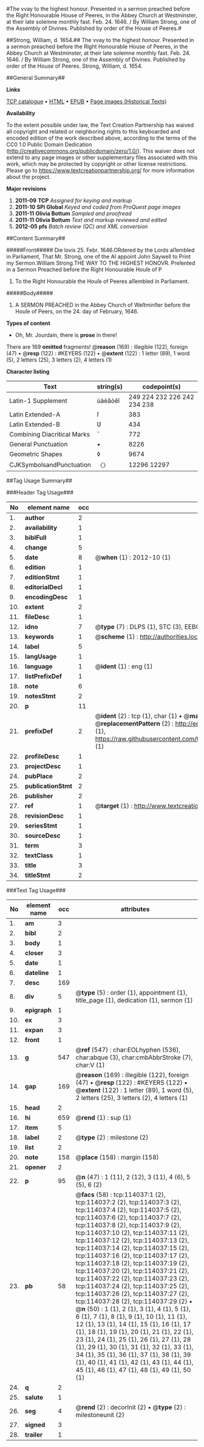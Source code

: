 #The vvay to the highest honour. Presented in a sermon preached before the Right Honourable House of Peeres, in the Abbey Church at Westminster, at their late solemne monthly fast. Feb. 24. 1646. / By William Strong, one of the Assembly of Divines. Published by order of the House of Peeres.#

##Strong, William, d. 1654.##
The vvay to the highest honour. Presented in a sermon preached before the Right Honourable House of Peeres, in the Abbey Church at Westminster, at their late solemne monthly fast. Feb. 24. 1646. / By William Strong, one of the Assembly of Divines. Published by order of the House of Peeres.
Strong, William, d. 1654.

##General Summary##

**Links**

[TCP catalogue](http://www.ota.ox.ac.uk/tcp/)  • 
[HTML](http://tei.it.ox.ac.uk/tcp/Texts-HTML/free/A94/A94074.html)  • 
[EPUB](http://tei.it.ox.ac.uk/tcp/Texts-EPUB/free/A94/A94074.epub) • 
[Page images (Historical Texts)](https://historicaltexts.jisc.ac.uk/eebo-99861891e)

**Availability**

To the extent possible under law, the Text Creation Partnership has waived all copyright and related or neighboring rights to this keyboarded and encoded edition of the work described above, according to the terms of the CC0 1.0 Public Domain Dedication (http://creativecommons.org/publicdomain/zero/1.0/). This waiver does not extend to any page images or other supplementary files associated with this work, which may be protected by copyright or other license restrictions. Please go to https://www.textcreationpartnership.org/ for more information about the project.

**Major revisions**

1. __2011-09__ __TCP__ *Assigned for keying and markup*
1. __2011-10__ __SPi Global__ *Keyed and coded from ProQuest page images*
1. __2011-11__ __Olivia Bottum__ *Sampled and proofread*
1. __2011-11__ __Olivia Bottum__ *Text and markup reviewed and edited*
1. __2012-05__ __pfs__ *Batch review (QC) and XML conversion*

##Content Summary##

#####Front#####
Die lovis 25. Febr. 1646.ORdered by the Lords aſſembled in Parliament, That Mr. Strong, one of the AI appoint John Saywell to Print my Sermon.William Strong.THE WAY TO THE HIGHEST HONOVR. Preſented in a Sermon Preached before the Right Honourable Houſe of P
1. To the Right Honourable the Houſe of Peeres aſſembled in Parliament.

#####Body#####

1. A SERMON PREACHED in the Abbey Church of Weſtminſter before the Houſe of Peers, on the 24. day of February, 1646.

**Types of content**

  * Oh, Mr. Jourdain, there is **prose** in there!

There are 169 **omitted** fragments! 
 @__reason__ (169) : illegible (122), foreign (47)  •  @__resp__ (122) : #KEYERS (122)  •  @__extent__ (122) : 1 letter (89), 1 word (5), 2 letters (25), 3 letters (2), 4 letters (1)

**Character listing**


|Text|string(s)|codepoint(s)|
|---|---|---|
|Latin-1 Supplement|ùàèâòêî|249 224 232 226 242 234 238|
|Latin Extended-A|ſ|383|
|Latin Extended-B|Ʋ|434|
|Combining             Diacritical Marks|̄|772|
|General Punctuation|•|8226|
|Geometric Shapes|◊|9674|
|CJKSymbolsandPunctuation|〈〉|12296 12297|

##Tag Usage Summary##

###Header Tag Usage###

|No|element name|occ|attributes|
|---|---|---|---|
|1.|__author__|2||
|2.|__availability__|1||
|3.|__biblFull__|1||
|4.|__change__|5||
|5.|__date__|8| @__when__ (1) : 2012-10 (1)|
|6.|__edition__|1||
|7.|__editionStmt__|1||
|8.|__editorialDecl__|1||
|9.|__encodingDesc__|1||
|10.|__extent__|2||
|11.|__fileDesc__|1||
|12.|__idno__|7| @__type__ (7) : DLPS (1), STC (3), EEBO-CITATION (1), PROQUEST (1), VID (1)|
|13.|__keywords__|1| @__scheme__ (1) : http://authorities.loc.gov/ (1)|
|14.|__label__|5||
|15.|__langUsage__|1||
|16.|__language__|1| @__ident__ (1) : eng (1)|
|17.|__listPrefixDef__|1||
|18.|__note__|6||
|19.|__notesStmt__|2||
|20.|__p__|11||
|21.|__prefixDef__|2| @__ident__ (2) : tcp (1), char (1)  •  @__matchPattern__ (2) : ([0-9\-]+):([0-9IVX]+) (1), (.+) (1)  •  @__replacementPattern__ (2) : http://eebo.chadwyck.com/downloadtiff?vid=$1&page=$2 (1), https://raw.githubusercontent.com/textcreationpartnership/Texts/master/tcpchars.xml#$1 (1)|
|22.|__profileDesc__|1||
|23.|__projectDesc__|1||
|24.|__pubPlace__|2||
|25.|__publicationStmt__|2||
|26.|__publisher__|2||
|27.|__ref__|1| @__target__ (1) : http://www.textcreationpartnership.org/docs/. (1)|
|28.|__revisionDesc__|1||
|29.|__seriesStmt__|1||
|30.|__sourceDesc__|1||
|31.|__term__|3||
|32.|__textClass__|1||
|33.|__title__|3||
|34.|__titleStmt__|2||


###Text Tag Usage###

|No|element name|occ|attributes|
|---|---|---|---|
|1.|__am__|3||
|2.|__bibl__|2||
|3.|__body__|1||
|4.|__closer__|3||
|5.|__date__|1||
|6.|__dateline__|1||
|7.|__desc__|169||
|8.|__div__|5| @__type__ (5) : order (1), appointment (1), title_page (1), dedication (1), sermon (1)|
|9.|__epigraph__|1||
|10.|__ex__|3||
|11.|__expan__|3||
|12.|__front__|1||
|13.|__g__|547| @__ref__ (547) : char:EOLhyphen (536), char:abque (3), char:cmbAbbrStroke (7), char:V (1)|
|14.|__gap__|169| @__reason__ (169) : illegible (122), foreign (47)  •  @__resp__ (122) : #KEYERS (122)  •  @__extent__ (122) : 1 letter (89), 1 word (5), 2 letters (25), 3 letters (2), 4 letters (1)|
|15.|__head__|2||
|16.|__hi__|659| @__rend__ (1) : sup (1)|
|17.|__item__|5||
|18.|__label__|2| @__type__ (2) : milestone (2)|
|19.|__list__|2||
|20.|__note__|158| @__place__ (158) : margin (158)|
|21.|__opener__|2||
|22.|__p__|95| @__n__ (47) : 1 (11), 2 (12), 3 (11), 4 (6), 5 (5), 6 (2)|
|23.|__pb__|58| @__facs__ (58) : tcp:114037:1 (2), tcp:114037:2 (2), tcp:114037:3 (2), tcp:114037:4 (2), tcp:114037:5 (2), tcp:114037:6 (2), tcp:114037:7 (2), tcp:114037:8 (2), tcp:114037:9 (2), tcp:114037:10 (2), tcp:114037:11 (2), tcp:114037:12 (2), tcp:114037:13 (2), tcp:114037:14 (2), tcp:114037:15 (2), tcp:114037:16 (2), tcp:114037:17 (2), tcp:114037:18 (2), tcp:114037:19 (2), tcp:114037:20 (2), tcp:114037:21 (2), tcp:114037:22 (2), tcp:114037:23 (2), tcp:114037:24 (2), tcp:114037:25 (2), tcp:114037:26 (2), tcp:114037:27 (2), tcp:114037:28 (2), tcp:114037:29 (2)  •  @__n__ (50) : 1 (1), 2 (1), 3 (1), 4 (1), 5 (1), 6 (1), 7 (1), 8 (1), 9 (1), 10 (1), 11 (1), 12 (1), 13 (1), 14 (1), 15 (1), 16 (1), 17 (1), 18 (1), 19 (1), 20 (1), 21 (1), 22 (1), 23 (1), 24 (1), 25 (1), 26 (1), 27 (1), 28 (1), 29 (1), 30 (1), 31 (1), 32 (1), 33 (1), 34 (1), 35 (1), 36 (1), 37 (1), 38 (1), 39 (1), 40 (1), 41 (1), 42 (1), 43 (1), 44 (1), 45 (1), 46 (1), 47 (1), 48 (1), 49 (1), 50 (1)|
|24.|__q__|2||
|25.|__salute__|1||
|26.|__seg__|4| @__rend__ (2) : decorInit (2)  •  @__type__ (2) : milestoneunit (2)|
|27.|__signed__|3||
|28.|__trailer__|1||
